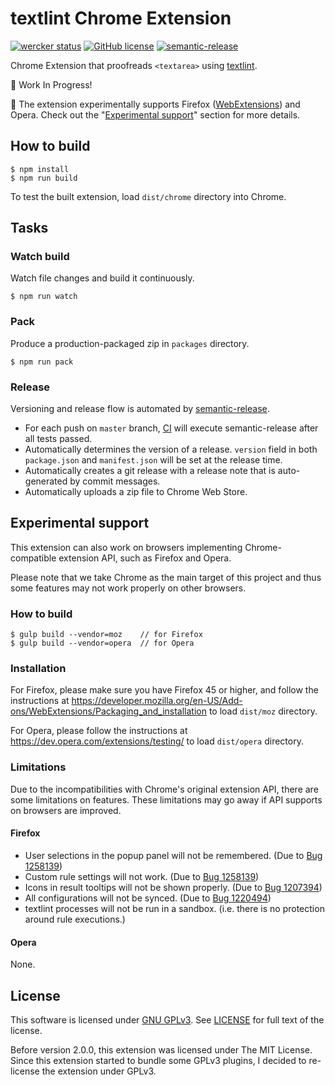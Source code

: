 # textlint Chrome Extension

[![wercker status](https://app.wercker.com/status/2f32f541de3ca03d8c8bc95152953ee9/s/master "wercker status")](https://app.wercker.com/project/bykey/2f32f541de3ca03d8c8bc95152953ee9) [![GitHub license](https://img.shields.io/github/license/io-monad/textlint-chrome-extension.svg)](LICENSE) [![semantic-release](https://img.shields.io/badge/%20%20%F0%9F%93%A6%F0%9F%9A%80-semantic--release-e10079.svg)](https://github.com/semantic-release/semantic-release)

Chrome Extension that proofreads `<textarea>` using [textlint](http://textlint.github.io/).

:construction: Work In Progress!

:rocket: The extension experimentally supports Firefox ([WebExtensions](https://developer.mozilla.org/en-US/Add-ons/WebExtensions)) and Opera. Check out the "[Experimental support](#experimental-support)" section for more details.

## How to build

    $ npm install
    $ npm run build

To test the built extension, load `dist/chrome` directory into Chrome.

## Tasks

### Watch build

Watch file changes and build it continuously.

    $ npm run watch

### Pack

Produce a production-packaged zip in `packages` directory.

    $ npm run pack

### Release

Versioning and release flow is automated by [semantic-release](https://github.com/semantic-release/semantic-release).

- For each push on `master` branch, [CI](https://app.wercker.com/project/bykey/2f32f541de3ca03d8c8bc95152953ee9) will execute semantic-release after all tests passed.
- Automatically determines the version of a release. `version` field in both `package.json` and `manifest.json` will be set at the release time.
- Automatically creates a git release with a release note that is auto-generated by commit messages.
- Automatically uploads a zip file to Chrome Web Store.

## Experimental support

This extension can also work on browsers implementing Chrome-compatible extension API, such as Firefox and Opera.

Please note that we take Chrome as the main target of this project and thus some features may not work properly on other browsers.

### How to build

    $ gulp build --vendor=moz    // for Firefox
    $ gulp build --vendor=opera  // for Opera

### Installation

For Firefox, please make sure you have Firefox 45 or higher, and follow the instructions at https://developer.mozilla.org/en-US/Add-ons/WebExtensions/Packaging_and_installation to load `dist/moz` directory.

For Opera, please follow the instructions at https://dev.opera.com/extensions/testing/ to load `dist/opera` directory.

### Limitations

Due to the incompatibilities with Chrome's original extension API, there are some limitations on features. These limitations may go away if API supports on browsers are improved.

#### Firefox

- User selections in the popup panel will not be remembered. (Due to [Bug 1258139](https://bugzilla.mozilla.org/show_bug.cgi?id=1258139 "1258139 – storage.local doesn't save data from popup script, only after browser restart extension gets access to saved data"))
- Custom rule settings will not work. (Due to [Bug 1258139](https://bugzilla.mozilla.org/show_bug.cgi?id=1258139 "1258139 – storage.local doesn't save data from popup script, only after browser restart extension gets access to saved data"))
- Icons in result tooltips will not be shown properly. (Due to [Bug 1207394](https://bugzilla.mozilla.org/show_bug.cgi?id=1207394 "1207394 – Make sure web_accessible_resources work with CSP/mixed content blocking"))
- All configurations will not be synced. (Due to [Bug 1220494](https://bugzilla.mozilla.org/show_bug.cgi?id=1220494 "1220494 – [tracking] Implement chrome.storage.sync"))
- textlint processes will not be run in a sandbox.
(i.e. there is no protection around rule executions.)

#### Opera

None.

## License

This software is licensed under [GNU GPLv3](https://www.gnu.org/copyleft/gpl.html). See [LICENSE](LICENSE) for full text of the license.

Before version 2.0.0, this extension was licensed under The MIT License. Since this extension started to bundle some GPLv3 plugins, I decided to re-license the extension under GPLv3.
